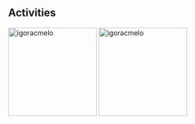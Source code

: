 ## Activities
<img height="180em" src="https://github-readme-stats.vercel.app/api/top-langs?username=igoracmelo&show_icons=true&theme=react&locale=en&layout=compact&hide_border=true" alt="igoracmelo" />
<img height="180em" src="https://github-readme-streak-stats.herokuapp.com/?user=igoracmelo&theme=react&hide_border=true" alt="igoracmelo" />
